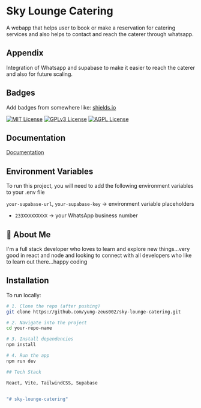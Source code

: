 
# Sky Lounge Catering

A webapp that helps user to book or make a reservation for catering services and also helps to contact and reach the caterer through whatsapp.


## Appendix

Integration of Whatsapp and supabase to make it easier to reach the caterer and also for future scaling.


## Badges

Add badges from somewhere like: [shields.io](https://shields.io/)

[![MIT License](https://img.shields.io/badge/License-MIT-green.svg)](https://choosealicense.com/licenses/mit/)
[![GPLv3 License](https://img.shields.io/badge/License-GPL%20v3-yellow.svg)](https://opensource.org/licenses/)
[![AGPL License](https://img.shields.io/badge/license-AGPL-blue.svg)](http://www.gnu.org/licenses/agpl-3.0)


## Documentation

[Documentation](https://linktodocumentation)


## Environment Variables

To run this project, you will need to add the following environment variables to your .env file


`your-supabase-url`, `your-supabase-key` → environment variable placeholders  
- `233XXXXXXXXX` → your WhatsApp business number 



## 🚀 About Me
I'm a full stack developer who loves to learn and explore new things...very good in react and node and looking to connect with all developers who like to learn out there...happy coding



##  Installation
To run locally:

```bash
# 1. Clone the repo (after pushing)
git clone https://github.com/yung-zeus002/sky-lounge-catering.git

# 2. Navigate into the project
cd your-repo-name

# 3. Install dependencies
npm install

# 4. Run the app
npm run dev

## Tech Stack

React, Vite, TailwindCSS, Supabase


"# sky-lounge-catering" 
